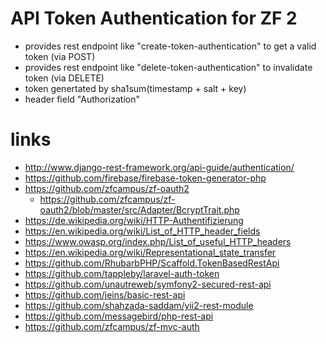 # API Token Authentication for ZF 2

* provides rest endpoint like "create-token-authentication" to get a valid token (via POST)
* provides rest endpoint like "delete-token-authentication" to invalidate token (via DELETE)
* token genertated by sha1sum(timestamp + salt + key)
* header field "Authorization"

# links

* http://www.django-rest-framework.org/api-guide/authentication/
* https://github.com/firebase/firebase-token-generator-php
* https://github.com/zfcampus/zf-oauth2
    * https://github.com/zfcampus/zf-oauth2/blob/master/src/Adapter/BcryptTrait.php
* https://de.wikipedia.org/wiki/HTTP-Authentifizierung
* https://en.wikipedia.org/wiki/List_of_HTTP_header_fields
* https://www.owasp.org/index.php/List_of_useful_HTTP_headers
* https://en.wikipedia.org/wiki/Representational_state_transfer
* https://github.com/RhubarbPHP/Scaffold.TokenBasedRestApi
* https://github.com/tappleby/laravel-auth-token
* https://github.com/unautreweb/symfony2-secured-rest-api
* https://github.com/jeins/basic-rest-api
* https://github.com/shahzada-saddam/yii2-rest-module
* https://github.com/messagebird/php-rest-api
* https://github.com/zfcampus/zf-mvc-auth
